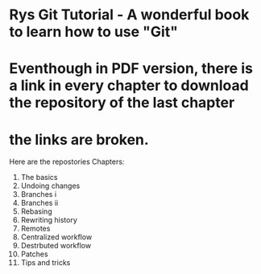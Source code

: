 # Rys Git Tutorial - A wonderful book to learn how to use "Git"
# Eventhough in PDF version, there is a link in every chapter to download the repository of the last chapter
# the links are broken. 

Here are the repostories
Chapters:
1. The basics
2. Undoing changes
3. Branches i
4. Branches ii
5. Rebasing
6. Rewriting history
7. Remotes
8. Centralized workflow
9. Destrbuted workflow
10. Patches
11. Tips and tricks


